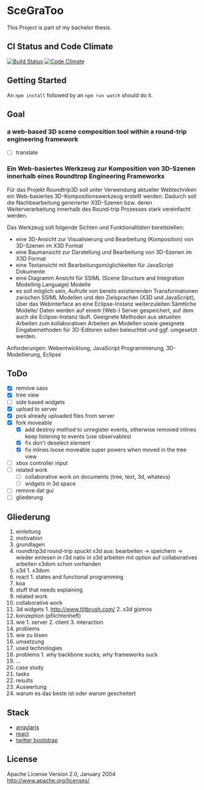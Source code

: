 # SceGraToo

This Project is part of my bachelor thesis.

## CI Status and Code Climate
[![Build Status](https://travis-ci.org/despairblue/scegratoo3.png?branch=master)](https://travis-ci.org/despairblue/scegratoo3) [![Code Climate](https://codeclimate.com/github/despairblue/scegratoo3.png)](https://codeclimate.com/github/despairblue/scegratoo3)

## Getting Started
An `npm install` followed by an `npm run watch` should do it.

## Goal

### a web-based 3D scene composition tool within a round-trip engineering framework
* [ ] translate

<!-- Build a web based 3D scene composition tool for the Project `Roundtrip3D` using current web technologies.
The Tool should provide following views and features -->
<!-- - A 3D View to visualize and edit 3D scenes in the X3DOM format -->
<!-- - A tree view to outline and edit 3D scenes in the X3DOM format -->
<!-- - A text view to edit JavaScript code -->
<!-- - A diagram view for SSIML (`Scene Structure and Integration Modelling Language`) models -->
<!-- - optional feature: launch transformation (transforming SSIML to X3DOM and JavaScript and the other way around) jobs on another machine running an eclipse instance -->

<!-- Requirements: model driven software engineering, web development, JavaScript programming, 3D modeling -->

### Ein Web-basiertes Werkzeug zur Komposition von 3D-Szenen innerhalb eines Roundtrop Engineering Frameworks
Für das Projekt Roundtrip3D soll unter Verwendung aktueller Webtechniken ein Web-basiertes 3D-Kompositionswerkzeug erstellt werden. Dadurch soll die Nachbearbeitung generierter X3D-Szenen bzw. deren Weiterverarbeitung innerhalb des Round-trip Prozesses stark vereinfacht werden.

Das Werkzeug soll folgende Sichten und Funktionalitäten bereitstellen:
  * eine 3D-Ansicht zur Visualisierung und Bearbeitung (Komposition) von 3D-Szenen im X3D Format
  * eine Baumansicht zur Darstellung und Bearbeitung von  3D-Szenen im X3D Format
  * eine Textansicht mit Bearbeitungsmöglichkeiten für JavaScript Dokumente
  * eine Diagramm Ansicht für SSIML (Scene Structure and Integration Modelling Language) Modelle
  * es soll möglich sein, Aufrufe von bereits existierenden Transformationen zwischen SSIML Modellen und den Zielsprachen (X3D und JavaScript), über das Webinterface an eine Eclipse-Instanz weiterzuleiten
Sämtliche Modelle/ Daten werden auf einem (Web-) Server gespeichert, auf dem auch die Eclipse-Instanz läuft. Geeignete Methoden aus aktuellen Arbeiten zum kollaborativen Arbeiten an Modellen sowie geeignete Eingabemethoden für 3D-Editoren sollen beleuchtet und ggf. umgesetzt werden.

Anforderungen: Webentwicklung, JavaScript Programmierung, 3D-Modellierung, Eclipse

## ToDo
- [x] remove sass
- [x] tree view
- [ ] side based widgets
- [x] upload to server
- [x] pick already uploaded files from server
- [x] fork moveable
  - [x] add destroy method to unregister events, otherwise removed inlines keep listening to events (use observables)
  - [x] fix don't deselect element
  - [x] fix inlines loose moveable super powers when moved in the tree view
- [ ] xbox controller input
- [ ] related work
  - [ ] collaborative work on documents (tree, text, 3d, whatevs)
  - [ ] widgets in 3d space
- [ ] remove dat gui
- [ ] gliederung

## Gliederung

1. einleitung
  1. motivation
2. grundlagen
  1. roundtrip3d
    round-trip spuckt x3d aus: bearbeiten -> speichern -> wieder einlesen in r3d
    nativ in x3d arbeiten mit option auf collaboratives arbeiten
    x3dom schon vorhanden
  1. x3d
    1. x3dom
  2. react
    1. states and functional programming
  3. koa
  4. stuff that needs explaining
3. related work
  1. collaborative work
  2. 3d widgets
    1. http://www.tiltbrush.com/
    2. x3d gizmos
4. konzeption (pflichtenheft)
  1. wie
    1. server
    2. client
    3. interaction
  3. problems
  4. wie zu lösen
5. umsetzung
  1. used technologies
  1. problems
    1. why backbone sucks, why frameworks suck
  1. ...
6. case study
  1. tasks
  2. results
7. Auswertung
  2. warum es das beste ist oder warum gescheitert


## Stack
- [angularjs](http://angularjs.org/)
- [react]()
- [twitter bootstrap](http://getbootstrap.com/)

## License
Apache License
Version 2.0, January 2004
http://www.apache.org/licenses/
